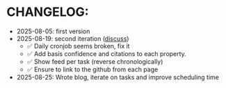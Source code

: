 # CHANGELOG:

- 2025-08-05: first version
- 2025-08-19: second iteration ([discuss](https://x.com/janwilmake/status/1957705885767331987))
  - ✅ Daily cronjob seems broken, fix it
  - ✅ Add basis confidence and citations to each property.
  - ✅ Show feed per task (reverse chronologically)
  - ✅ Ensure to link to the github from each page
- 2025-08-25: Wrote blog, iterate on tasks and improve scheduling time
